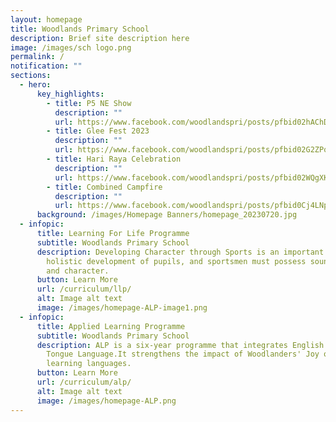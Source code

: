 ```yaml
---
layout: homepage
title: Woodlands Primary School
description: Brief site description here
image: /images/sch logo.png
permalink: /
notification: ""
sections:
  - hero:
      key_highlights:
        - title: P5 NE Show
          description: ""
          url: https://www.facebook.com/woodlandspri/posts/pfbid02hAChDruLbZy8X6pNvUN9J5T9zhUMw5CFbnZBG4qPqEumowWub2EycJfaNs6DWHvsl
        - title: Glee Fest 2023
          description: ""
          url: https://www.facebook.com/woodlandspri/posts/pfbid02G2ZPq9nfauq5FAiwPGHSbRX234y9rDE3U9Hj9sbnMqLYxUMcCBrFXC3TQCpneTeZl
        - title: Hari Raya Celebration
          description: ""
          url: https://www.facebook.com/woodlandspri/posts/pfbid02WQgXKxddTT5LKjvpH1x3nYvcp57Gknjt2Gh2EeCCD42vkJFAfg6viQMcFgVbRqWcl
        - title: Combined Campfire
          description: ""
          url: https://www.facebook.com/woodlandspri/posts/pfbid0Cj4LNpZWvRZFrzXsaEfdF3JhVBQWHLHLe6g1WzP7sJWmH5qqPatTnU8bUMJGcsNLl
      background: /images/Homepage Banners/homepage_20230720.jpg
  - infopic:
      title: Learning For Life Programme
      subtitle: Woodlands Primary School
      description: Developing Character through Sports is an important component of
        holistic development of pupils, and sportsmen must possess sound values
        and character.
      button: Learn More
      url: /curriculum/llp/
      alt: Image alt text
      image: /images/homepage-ALP-image1.png
  - infopic:
      title: Applied Learning Programme
      subtitle: Woodlands Primary School
      description: ALP is a six-year programme that integrates English and Mother
        Tongue Language.It strengthens the impact of Woodlanders' Joy of
        learning languages.
      button: Learn More
      url: /curriculum/alp/
      alt: Image alt text
      image: /images/homepage-ALP.png
---
```

